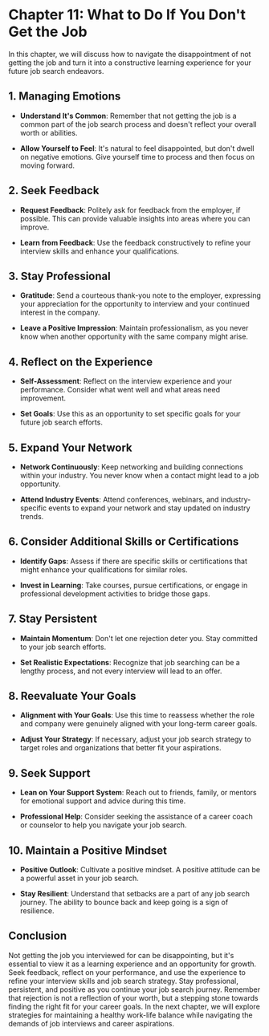 Chapter 11: What to Do If You Don't Get the Job
===============================================

In this chapter, we will discuss how to navigate the disappointment of not getting the job and turn it into a constructive learning experience for your future job search endeavors.

**1. Managing Emotions**
------------------------

* **Understand It's Common**: Remember that not getting the job is a common part of the job search process and doesn't reflect your overall worth or abilities.

* **Allow Yourself to Feel**: It's natural to feel disappointed, but don't dwell on negative emotions. Give yourself time to process and then focus on moving forward.

**2. Seek Feedback**
--------------------

* **Request Feedback**: Politely ask for feedback from the employer, if possible. This can provide valuable insights into areas where you can improve.

* **Learn from Feedback**: Use the feedback constructively to refine your interview skills and enhance your qualifications.

**3. Stay Professional**
------------------------

* **Gratitude**: Send a courteous thank-you note to the employer, expressing your appreciation for the opportunity to interview and your continued interest in the company.

* **Leave a Positive Impression**: Maintain professionalism, as you never know when another opportunity with the same company might arise.

**4. Reflect on the Experience**
--------------------------------

* **Self-Assessment**: Reflect on the interview experience and your performance. Consider what went well and what areas need improvement.

* **Set Goals**: Use this as an opportunity to set specific goals for your future job search efforts.

**5. Expand Your Network**
--------------------------

* **Network Continuously**: Keep networking and building connections within your industry. You never know when a contact might lead to a job opportunity.

* **Attend Industry Events**: Attend conferences, webinars, and industry-specific events to expand your network and stay updated on industry trends.

**6. Consider Additional Skills or Certifications**
---------------------------------------------------

* **Identify Gaps**: Assess if there are specific skills or certifications that might enhance your qualifications for similar roles.

* **Invest in Learning**: Take courses, pursue certifications, or engage in professional development activities to bridge those gaps.

**7. Stay Persistent**
----------------------

* **Maintain Momentum**: Don't let one rejection deter you. Stay committed to your job search efforts.

* **Set Realistic Expectations**: Recognize that job searching can be a lengthy process, and not every interview will lead to an offer.

**8. Reevaluate Your Goals**
----------------------------

* **Alignment with Your Goals**: Use this time to reassess whether the role and company were genuinely aligned with your long-term career goals.

* **Adjust Your Strategy**: If necessary, adjust your job search strategy to target roles and organizations that better fit your aspirations.

**9. Seek Support**
-------------------

* **Lean on Your Support System**: Reach out to friends, family, or mentors for emotional support and advice during this time.

* **Professional Help**: Consider seeking the assistance of a career coach or counselor to help you navigate your job search.

**10. Maintain a Positive Mindset**
-----------------------------------

* **Positive Outlook**: Cultivate a positive mindset. A positive attitude can be a powerful asset in your job search.

* **Stay Resilient**: Understand that setbacks are a part of any job search journey. The ability to bounce back and keep going is a sign of resilience.

**Conclusion**
--------------

Not getting the job you interviewed for can be disappointing, but it's essential to view it as a learning experience and an opportunity for growth. Seek feedback, reflect on your performance, and use the experience to refine your interview skills and job search strategy. Stay professional, persistent, and positive as you continue your job search journey. Remember that rejection is not a reflection of your worth, but a stepping stone towards finding the right fit for your career goals. In the next chapter, we will explore strategies for maintaining a healthy work-life balance while navigating the demands of job interviews and career aspirations.
